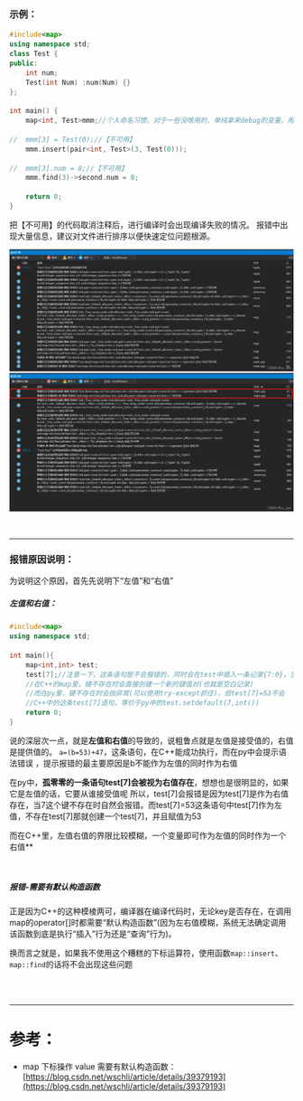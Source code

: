 

### 示例：

```cpp
#include<map>
using namespace std;
class Test {
public:
	int num;
	Test(int Num) :num(Num) {}
};

int main() {
	map<int, Test>mmm;//个人命名习惯。对于一些没啥用的、单纯拿来debug的变量，用这种名字不仅省事，而且在规范的代码里头会很扎眼，debug之后不容易忘了把它删掉
	
//	mmm[3] = Test(0);//【不可用】
	mmm.insert(pair<int, Test>(3, Test(0)));

//	mmm[3].num = 8;//【不可用】
	mmm.find(3)->second.num = 8;

	return 0;
}
```

把【不可用】的代码取消注释后，进行编译时会出现编译失败的情况。
报错中出现大量信息，建议对文件进行排序以便快速定位问题根源。

![报错截图](./pict/1.png)
![报错截图-文件排序](./pict/2.png)


<br>


***

### 报错原因说明：
为说明这个原因，首先先说明下“左值”和“右值”

##### 左值和右值：

```cpp
#include<map>
using namespace std;

int main(){
	map<int,int> test;
	test[7];//注意一下，这条语句是不会报错的，同时会在test中插入一条记录{7:0}，至于为什么值是0，是因为int()返回的是0。
	//在C++的map里，键不存在时会直接创建一个新的键值对(也就是空白记录)
	//而在py里，键不存在时会抛异常(可以使用try-except抓住)，但test[7]=53不会
    //C++中的这条test[7]语句，等价于py中的test.setdefault(7,int())
	return 0;
}
```

说的深层次一点，就是**左值和右值**的导致的，说粗鲁点就是左值是接受值的，右值是提供值的。
``a=(b=53)+47``，这条语句，在C++能成功执行，而在py中会提示语法错误
，提示报错的最主要原因是b不能作为左值的同时作为右值

在py中，**孤零零的一条语句test[7]会被视为右值存在**，想想也是很明显的，如果它是左值的话，它要从谁接受值呢
所以，test[7]会报错是因为test[7]是作为右值存在，当7这个键不存在时自然会报错。而test[7]=53这条语句中test[7]作为左值，不存在test[7]那就创建一个test[7]，并且赋值为53

而在C++里，左值右值的界限比较模糊，一个变量即可作为左值的同时作为一个右值**

<br>


##### 报错-需要有默认构造函数
正是因为C++的这种模棱两可，编译器在编译代码时，无论key是否存在，在调用map的operator[]时都需要“默认构造函数”(因为左右值模糊，系统无法确定调用该函数到底是执行“插入”行为还是“查询”行为)。

换而言之就是，如果我不使用这个糟糕的下标运算符，使用函数``map::insert``、``map::find``的话将不会出现这些问题

<br>
<br>


***

# 参考：

- map 下标操作 value 需要有默认构造函数：[https://blog.csdn.net/wschli/article/details/39379193](https://blog.csdn.net/wschli/article/details/39379193)
